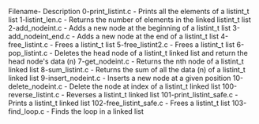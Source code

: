 Filename- Description
0-print_listint.c	- Prints all the elements of a listint_t list
1-listint_len.c	- Returns the number of elements in the linked listint_t list
2-add_nodeint.c	- Adds a new node at the beginning of a listint_t list
3-add_nodeint_end.c	- Adds a new node at the end of a listint_t list
4-free_listint.c	- Frees a listint_t list
5-free_listint2.c	- Frees a listint_t list
6-pop_listint.c	- Deletes the head node of a listint_t linked list and return the head node's data (n)
7-get_nodeint.c	- Returns the nth node of a listint_t linked list
8-sum_listint.c	- Returns the sum of all the data (n) of a listint_t linked list
9-insert_nodeint.c	- Inserts a new node at a given position
10-delete_nodeint.c	- Delete the node at index of a listint_t linked list
100-reverse_listint.c	- Reverses a listint_t linked list
101-print_listint_safe.c -	Prints a listint_t linked list
102-free_listint_safe.c	- Frees a listint_t list
103-find_loop.c	 - Finds the loop in a linked list
